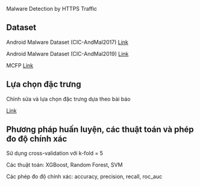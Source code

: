 Malware Detection by HTTPS Traffic

## Dataset
Android Malware Dataset (CIC-AndMal2017)
[Link](https://www.unb.ca/cic/datasets/andmal2017.html)

Android Malware Dataset (CIC-AndMal2019)
[Link](https://www.unb.ca/cic/datasets/invesandmal2019.html)

MCFP 
[Link](https://mcfp.felk.cvut.cz/publicDatasets/)

## Lựa chọn đặc trưng
Chỉnh sửa và lựa chọn đặc trưng dựa theo bài báo

[Link](https://arxiv.org/abs/2203.09332)

## Phương pháp huấn luyện, các thuật toán và phép đo độ chính xác
Sử dụng cross-validation với k-fold = 5

Các thuật toán: XGBoost, Random Forest, SVM

Các phép đo độ chính xác: accuracy, precision, recall, roc_auc
